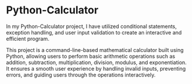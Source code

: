 # Python-Calculator
In my Python-Calculator project, I have utilized conditional statements, exception handling, and user input validation to create an interactive and efficient program.

This project is a command-line-based mathematical calculator built using Python, allowing users to perform basic arithmetic operations such as addition, subtraction, multiplication, division, modulus, and exponentiation. It ensures a smooth user experience by handling invalid inputs, preventing errors, and guiding users through the operations interactively.
